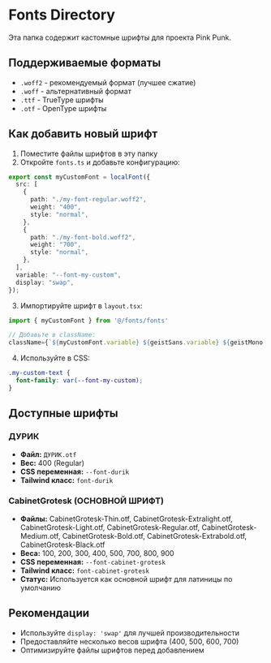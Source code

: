 # Fonts Directory

Эта папка содержит кастомные шрифты для проекта Pink Punk.

## Поддерживаемые форматы

- `.woff2` - рекомендуемый формат (лучшее сжатие)
- `.woff` - альтернативный формат
- `.ttf` - TrueType шрифты
- `.otf` - OpenType шрифты

## Как добавить новый шрифт

1. Поместите файлы шрифтов в эту папку
2. Откройте `fonts.ts` и добавьте конфигурацию:

```typescript
export const myCustomFont = localFont({
  src: [
    {
      path: "./my-font-regular.woff2",
      weight: "400",
      style: "normal",
    },
    {
      path: "./my-font-bold.woff2",
      weight: "700",
      style: "normal",
    },
  ],
  variable: "--font-my-custom",
  display: "swap",
});
```

3. Импортируйте шрифт в `layout.tsx`:

```typescript
import { myCustomFont } from '@/fonts/fonts'

// Добавьте в className:
className={`${myCustomFont.variable} ${geistSans.variable} ${geistMono.variable} antialiased`}
```

4. Используйте в CSS:

```css
.my-custom-text {
  font-family: var(--font-my-custom);
}
```

## Доступные шрифты

### ДУРИК

- **Файл:** `ДУРИК.otf`
- **Вес:** 400 (Regular)
- **CSS переменная:** `--font-durik`
- **Tailwind класс:** `font-durik`

### CabinetGrotesk (ОСНОВНОЙ ШРИФТ)

- **Файлы:** CabinetGrotesk-Thin.otf, CabinetGrotesk-Extralight.otf, CabinetGrotesk-Light.otf, CabinetGrotesk-Regular.otf, CabinetGrotesk-Medium.otf, CabinetGrotesk-Bold.otf, CabinetGrotesk-Extrabold.otf, CabinetGrotesk-Black.otf
- **Веса:** 100, 200, 300, 400, 500, 700, 800, 900
- **CSS переменная:** `--font-cabinet-grotesk`
- **Tailwind класс:** `font-cabinet-grotesk`
- **Статус:** Используется как основной шрифт для латиницы по умолчанию

## Рекомендации

- Используйте `display: 'swap'` для лучшей производительности
- Предоставляйте несколько весов шрифта (400, 500, 600, 700)
- Оптимизируйте файлы шрифтов перед добавлением
